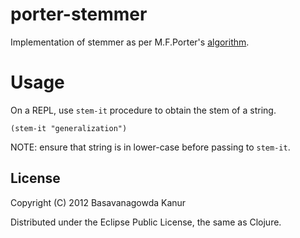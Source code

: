 # porter-stemmer

Implementation of stemmer as per M.F.Porter's [algorithm](http://tartarus.org/~martin/PorterStemmer/def.txt).

# Usage

On a REPL, use `stem-it` procedure to obtain the stem of a string.
    
    (stem-it "generalization")

NOTE: ensure that string is in lower-case before passing to `stem-it`.

## License

Copyright (C) 2012 Basavanagowda Kanur

Distributed under the Eclipse Public License, the same as Clojure.
